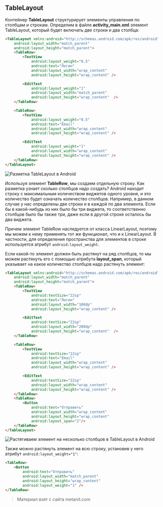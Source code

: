 ## TableLayout

Контейнер **TableLayout** структурирует элементы управления по столбцам и строкам. Определим в файле **activity_main.xml** элемент TableLayout, который будет включать две строки и два столбца:

```html
<TableLayout xmlns:android="http://schemas.android.com/apk/res/android"
    android:layout_width="match_parent"  
    android:layout_height="match_parent">
    <TableRow>
        <TextView 
            android:layout_weight="0.5"
            android:text="Логин"
            android:layout_width="wrap_content"
            android:layout_height="wrap_content" />

        <EditText
            android:layout_weight="1"
            android:layout_width="match_parent"
            android:layout_height="wrap_content"  />
    </TableRow>

    <TableRow>
        <TextView
            android:layout_weight="0.5"
            android:text="Email"
            android:layout_width="wrap_content"
            android:layout_height="wrap_content" />

        <EditText
            android:layout_weight="1"
            android:layout_width="wrap_content"
            android:layout_height="wrap_content" />
    </TableRow>
</TableLayout>
```

![Разметка TableLayout в Android](https://metanit.com/java/android/pics/tablelayout3.png)

Используя элемент **TableRow**, мы создаем отдельную строку. Как разметка узнает сколько столбцов надо создать? Android находит строку с максимальным количеством виджетов одного уровня, и это количество будет означать количество столбцов. Например, в данном случае у нас определены две строки и в каждой по два элемента. Если бы в какой-нибудь из них было бы три виджета, то соответственно столбцов было бы также три, даже если в другой строке осталось бы два виджета.

Причем элемент TableRow наследуется от класса LinearLayout, поэтому мы можем к нему применять тот  же функционал, что и к LinearLayout. В частности, для определения пространства для элементов в строке используется атрибут `android:layout_weight`.

Если какой-то элемент должен быть растянут на ряд столбцов, то мы можем растянуть его с помощью атрибута **layout_span**, который указывает на какое количество столбцов надо растянуть элемент:

```html
<TableLayout xmlns:android="http://schemas.android.com/apk/res/android"
    android:layout_width="match_parent"
    android:layout_height="match_parent">
    <TableRow>
        <TextView
            android:textSize="22sp"
            android:text="Логин"
            android:layout_width="100dp"
            android:layout_height="wrap_content" />

        <EditText
            android:textSize="22sp"
            android:layout_width="200dp"
            android:layout_height="wrap_content"  />
    </TableRow>

    <TableRow>
        <TextView
            android:textSize="22sp"
            android:text="Email"
            android:layout_width="wrap_content"
            android:layout_height="wrap_content" />

        <EditText
            android:textSize="22sp"
            android:layout_width="wrap_content"
            android:layout_height="wrap_content" />
    </TableRow>
    <TableRow>
        <Button
            android:text="Отправить"
            android:layout_width="wrap_content"
            android:layout_height="wrap_content"
            android:layout_span="2"/>
    </TableRow>
</TableLayout>
```

![Растягиваем элемент на несколько столбцов в TableLayout в Android](https://metanit.com/java/android/pics/tablelayout4.png)

Также можно растянуть элемент на всю строку, установив у него атрибут `android:layout_weight="1"`:

```html
<TableRow>
    <Button
        android:text="Отправить"
        android:layout_width="match_parent"
        android:layout_height="wrap_content"
        android:layout_weight="1" />
</TableRow>
```


> Материал взят с сайта metanit.com